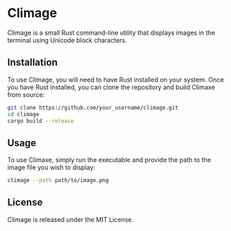 # Climage
Climage is a small Rust command-line utility that displays images in the terminal using Unicode block characters.

## Installation
To use Climage, you will need to have Rust installed on your system. Once you have Rust installed, you can clone the repository and build Climaxe from source:

```bash
git clone https://github.com/your_username/climage.git
cd climage
cargo build --release
```

## Usage
To use Climaxe, simply run the executable and provide the path to the image file you wish to display:

```bash
climage --path path/to/image.png
```

## License
Climage is released under the MIT License.
